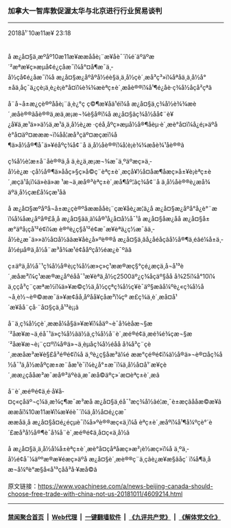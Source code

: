 ### 加拿大一智库敦促渥太华与北京进行行业贸易谈判
------------------------

<div class="published">
 <span class="date" title="ä¸­å½æ¶é´">
  <time datetime="2018-10-11T23:18:48+08:00">
   2018å¹´10æ11æ¥ 23:18
  </time>
 </span>
</div>
<br/>
<div class="wsw">
 <p>
  å æ¿å¤§ä¸æºåº10æ11æ¥ææååè¡¨æ¥åè¯´ï¼é´äºäºæ´²æªæ¥ç»æµå¢é¿çåæ¯ï¼å°¤å¶æ¯ä¸­å½çå¢é¿åæ¯ï¼å æ¿å¤§æ¿åºåºå½éè§ä¸ä¸­å½çè´¸æå³ç³»ï¼åªåä¸ä¸­å½å°±åä¸åç¯ä¿ç­è¡ä¸è¿è¡è°å¤ï¼è¾¾æèªç±è´¸æåè®®ï¼å¹¶é¿åè·ç¾å½åçå²çªã
 </p>
 <p>
  å¨å¬å±æ¿ç­è®ºååè¡¨ä¸è¿°ç ç©¶æ¥åä¹éï¼å æ¿å¤§ä¸ç¾å½è¾¾æè´¸æåè®®ãåè®®ä¸­æä¸æ¡æ¬¾è§å®ï¼å æ¿å¤§ãç¾å½åå¢¨è¥¿å¥ä¸æ¹ä»»ä½ä¸æ¹ä¸ä¸­å½è¿æ ·çéå¸åºç»æµå½å®¶åèµ·è´¸æè°å¤ï¼å¿é¡»äºåè°å¤äº¤æææ¬ï¼åå¦æå³çäº¤æçæï¼å¶ä»å½å®¶å¯ä»¥éåºç¾å¢¨å ä¸å½åè®®ï¼å¦è¡è¾¾æåè¾¹åè®®ã
 </p>
 <p>
  ç¾å½è¦æ±å¨åè®®ä¸­å ä¸è¿ä¸æ¡æ¬¾æ¯ä¸ºäºæç»ä¸­å½è¿æ ·çå½å®¶ä»ååç»§ç»­å©ç¨èªç±è´¸æçå¥½å¤åæ¶åæç»å±¥è¡èªç±è´¸æçä¹å¡ï¼ä»èä»æ ¹æ¬ä¸æå®³èªç±è´¸æå¶åº¦ãç¾å¢¨å ä¸å½åè®®è¿æå¾äºä¸å½çæ­£å¼çæ¹åã
 </p>
 <p>
  å æ¿å¤§æºåºå¬å±æ¿ç­è®ºåææååè¡¨çæ¥åè¿æ¦ä¿å æ¿å¤§æ¿åºå°å¿è°¨æï¼å¼åæ¿åºå®£å¸å æ¿å¤§âä¸ä¼å®¹å¿å¤å½å¯¹å æ¿å¤§åæ¿åå æ¿å¤§å±æ°äºå¡çå¹²é¢ï¼æ è®ºè¿ç§å¹²é¢æ¯æ¥èªä¿ç½æ¯ãä¸­å½è¿æ¯ä»»ä½å¤å½âãæ¥åè¿å»ºè®®å æ¿å¤§ä¸âå¿åéåçâå½å®¶ä¸éâé¼å±ä¸­å½éµå®ä¸­å½å¨æ³å¾æ¹é¢ååºçå½éæ¿è¯ºãâ
 </p>
 <p>
  ç±äºä¸­å½å¯¹ç¾å½å®è¡ç¾å½æ»ç»ç¹ææ®æç§°çé¿æçä¸å¬å¹³è´¸æåæ³ï¼ç¹ææ®æ¿åºéåå¯¹æ¥èªä¸­å½ç2500äº¿ç¾åçäº§åå å¾25ï¼å°10ï¼ä¸ç­çå³ç¨çæªæ½ï¼ä»¥æ©ç½ä¸­å½ççªç¾å½ç¥è¯äº§æãå¼ºè¿«ç¾å½å¬å¸è½¬è®©ææ¯ä»¥æ¢åå¸åºåå¥çåæ³ï¼çº æ­£ç¾ä¸­è´¸æå¤å¹´æ¥å­å¨çå·¨å¤§çä¸å¹³è¡¡ã
 </p>
 <p>
  å¨ä¸ç¾å½çè´¸ææå¼å§ä»¥æ¥ï¼åäº¬è¯å¾èåæ¬§æ´²åæ¥æ¬ä¸éå¯¹ä»ç¾å½ãä½ä¸ç¾å½å¨è´¸æé®é¢ä¸æé¾é¾çæ¬§æ´²åæ¥æ¬è¡¨ç¤ºï¼å®ä»¬ä¸èµåç¾å½éåå å¾å³ç¨çè´¸ææåæ³æ¥è§£å³é®é¢ï¼å ä¸ºè¿ç§åæ³ä¼é ææ°çé®é¢ï¼ä½å®ä»¬è®¤åç¾å½å¯¹ä¸­å½æåºçæ±æ¨åæ¹è¯ï¼è¿å°±æ¯ï¼ä¸­å½å¤å¹´æ¥çè´¸ææ¿ç­ååæ³æ¯æå®³äºèä¸æ¯æå©äºç»´æ¤èªç±è´¸æã
 </p>
 <p>
  å¨è´¸æé®é¢ä¸é·å¥å­¤ç«çåäº¬ç¼ä¸æ¾ç¶æ¯æ³æå æ¿å¤§ä¸éå¯¹æç¾å½ãé¦æ¸¯è±æçãååæ©æ¥ãææåï¼10æ11æ¥ï¼æ¥éè¯´ï¼ä¸­å½å¤é¿çæ¯ææåä¸å æ¿å¤§å¤é¿éçµè¯ï¼å»ºè®®æç«ä¸­ï¼å èªç±è´¸æåºï¼å¹¶å¼ºçè°´è´£æå³å½å®¶è¯å¾å¨è´¸æé®é¢ä¸å­¤ç«ä¸­å½ã
 </p>
 <p>
  å æ¿å¤§ä¸ä¸­å½å¼å±èªç±è´¸æè°å¤çåªåæç»æ²¡è½æç»­ï¼å ä¸ºä¸­å½é¢å¯¼äººæ®æ¥éæç»äºå æ¿å¤§è´¸æè®®ç¨ä¸­çâè¿æ­¥æ§âåç´ ï¼å¶ä¸­åæ¬å¼ºè°æ§å«å¹³ç­åå³å·¥æå©ã
 </p>
</div>

原文链接：https://www.voachinese.com/a/news-beijing-canada-should-choose-free-trade-with-china-not-us-20181011/4609214.html


------------------------
#### [禁闻聚合首页](https://github.com/gfw-breaker/banned-news/blob/master/README.md) &nbsp;|&nbsp; [Web代理](https://github.com/gfw-breaker/open-proxy/blob/master/README.md) &nbsp;|&nbsp;  [一键翻墙软件](https://github.com/gfw-breaker/nogfw/blob/master/README.md) &nbsp;|&nbsp; [《九评共产党》](https://github.com/gfw-breaker/9ping.md/blob/master/README.md#九评之一评共产党是什么) &nbsp;|&nbsp; [《解体党文化》](https://github.com/gfw-breaker/jtdwh.md/blob/master/README.md#绪论)